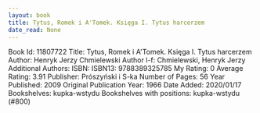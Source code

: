 ```yaml
---
layout: book
title: Tytus, Romek i A'Tomek. Księga I. Tytus harcerzem
date_read: None
---
```


Book Id: 11807722
Title: Tytus, Romek i A'Tomek. Księga I. Tytus harcerzem
Author: Henryk Jerzy Chmielewski
Author l-f: Chmielewski, Henryk Jerzy
Additional Authors: 
ISBN: 
ISBN13: 9788389325785
My Rating: 0
Average Rating: 3.91
Publisher: Prószyński i S-ka
Number of Pages: 56
Year Published: 2009
Original Publication Year: 1966
Date Added: 2020/01/17
Bookshelves: kupka-wstydu
Bookshelves with positions: kupka-wstydu (#800)

